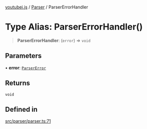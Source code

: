 [youtubei.js](../../../README.md) / [Parser](../README.md) / ParserErrorHandler

# Type Alias: ParserErrorHandler()

> **ParserErrorHandler**: (`error`) => `void`

## Parameters

• **error**: [`ParserError`](ParserError.md)

## Returns

`void`

## Defined in

[src/parser/parser.ts:71](https://github.com/LuanRT/YouTube.js/blob/4729016fb98e7045ee4043857be7eef780c01e35/src/parser/parser.ts#L71)
